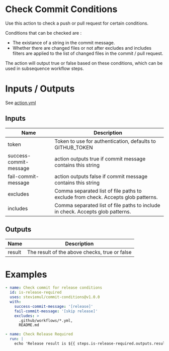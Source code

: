 # Check Commit Conditions

Use this action to check a push or pull request for certain conditions.

Conditions that can be checked are :
- The existance of a string in the commit message.
- Whether there are changed files or not after excludes and includes filters are applied to the list of changed files in the commit / pull request.

The action will output true or false based on these conditions, which can be used in subsequence workflow steps.

# Inputs / Outputs

See [action.yml](action.yml)

## Inputs

| Name  | Description | 
|------ |-------------|
| token | Token to use for authentication, defaults to GITHUB_TOKEN |
| success-commit-message | action outputs true if commit message contains this string |
| fail-commit-message | action outputs false if commit message contains this string |
| excludes | Comma separated list of file paths to exclude from check. Accepts glob patterns.
| includes | Comma separated list of file paths to include in check. Accepts glob patterns.

## Outputs

| Name   | Description |
|--------|-------------|
| result | The result of the above checks, true or false |

# Examples

```yaml
- name: Check commit for release conditions
  id: is-release-required
  uses: steviemul/commit-conditions@v1.0.0
  with:
    success-commit-message: '[release]'
    fail-commit-message: '[skip release]'
    excludes: >
      .github/workflows/*.yml,
      README.md

- name: Check Release Required
  run: |
    echo 'Release result is ${{ steps.is-release-required.outputs.result }}'
```



